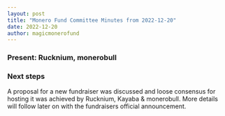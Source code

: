 ```yaml
---
layout: post
title: "Monero Fund Committee Minutes from 2022-12-20"
date: 2022-12-20
author: magicmonerofund
---
```


### Present: Rucknium, monerobull

### Next steps

A proposal for a new fundraiser was discussed and loose consensus for hosting it was achieved by Rucknium, Kayaba & monerobull. More details will follow later on with the fundraisers official announcement.

